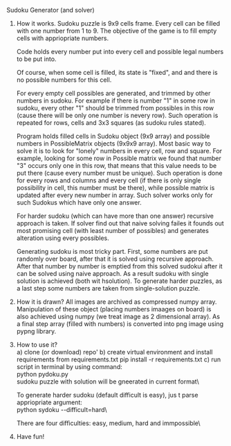 Sudoku Generator (and solver)

1. How it works.
    Sudoku puzzle is 9x9 cells frame. Every cell can be filled with one number from 1 to 9. The
    objective of the game is to fill empty cells with appriopriate numbers. 

    Code holds every number put into every cell and possible legal numbers to be put into. 

    Of course, when some cell is filled, its state is "fixed", and and there is no possible numbers
    for this cell. 

    For every empty cell possibles are generated, and trimmed by other numbers in sudoku. For
    example if there is number "1" in some row in sudoku, every other "1" should be trimmed from
    possibles in this row (cause there will be only one number is nevery row). 
    Such operation is repeated for rows, cells and 3x3 squares (as sudoku rules stated).

    Program holds filled cells in Sudoku object (9x9 array) and possible numbers in PossibleMatrix
    objects (9x9x9 array). Most basic way to solve it is to look for "lonely" numbers in every cell,
    row and square. For example, looking for some row in Possible matrix we found that number "3"
    occurs only one in this row, that means that this value needs to be put there (cause every
    number must be unique). Such operation is done for every rows and columns and every cell (if
    there is only single possibility in cell, this number must be there), while possible matrix is
    updated after every new number in array. 
    Such solver works only for such Sudokus which have only one answer. 

    For harder sudoku (which can have more than one answer) recursive approach is taken. If solver
    find out that naive solving failes it founds out most promising cell (with least number of
    possibles) and generates alteration using every possibles.

    Generating sudoku is most tricky part. First, some numbers are put randomly over board, after
    that it is solved using recursive approach. After that number by number is emptied from this
    solved sudokui after it can be solved using naive approach. As a result sudoku with single
    solution is achieved (both wit hsolution). To generate harder puzzles, as a last step some
    numbers are taken from single-solution puzzle.

2. How it is drawn?
    All images are archived as compressed numpy array. Manipulation of these object (placing numbers
    imaages on board) is also achieved using numpy (we treat image as 2 dimensional array). As a
    final step array (filled with numbers) is converted into png image using pypng library.

3. How to use it?\
    a) clone (or download) repo'
    b) create virtual environment and install requirements from requirements.txt
        pip install -r requirements.txt
    c) run script in terminal by using command:\
        python pydoku.py\
    sudoku puzzle with solution will be gneerated in current format\\

    To generate harder sudoku (default difficult is easy), jus t parse appriopriate argument:\
        python sydoku --difficult=hard\\

    There are four difficulties: easy, medium, hard and immpossible\\

4. Have fun!
